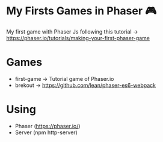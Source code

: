 # My Firsts Games in Phaser :video_game:
My first game with Phaser Js following this tutorial -> https://phaser.io/tutorials/making-your-first-phaser-game

# Games
- first-game -> Tutorial game of Phaser.io
- brekout -> https://github.com/lean/phaser-es6-webpack

# Using
- Phaser (https://phaser.io/)
- Server (npm http-server)
